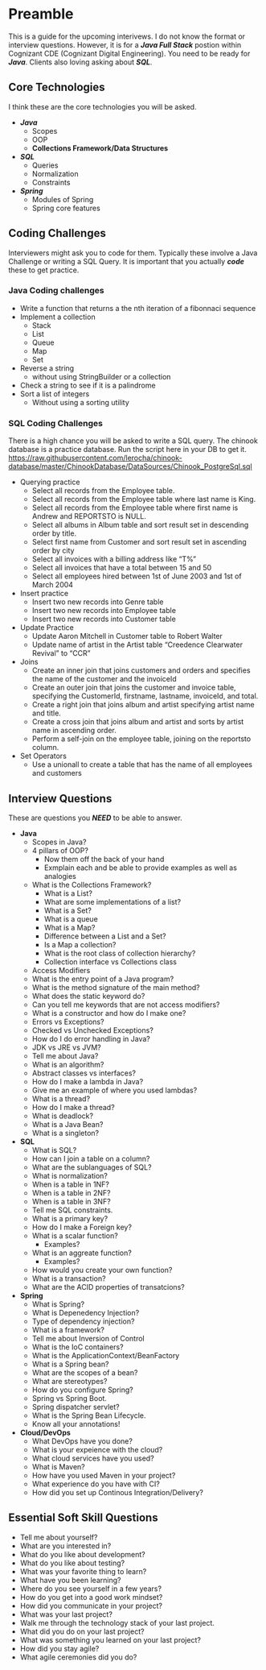 # Preamble
This is a guide for the upcoming interivews. I do not know the format or interview questions. However, it is for a ***Java Full Stack*** postion within Cognizant CDE (Cognizant Digital Engineering). You need to be ready for ***Java***. Clients also loving asking about ***SQL***. 

## Core Technologies
I think these are the core technologies you will be asked.
- ***Java***
    - Scopes
    - OOP
    - **Collections Framework/Data Structures**
- ***SQL***
    - Queries
    - Normalization
    - Constraints
- ***Spring***
    - Modules of Spring
    - Spring core features
## Coding Challenges
Interviewers might ask you to code for them. Typically these involve a Java Challenge or writing a SQL Query. It is important that you actually ***code*** these to get practice.
### Java Coding challenges 
  - Write a function that returns a the nth iteration of a fibonnaci sequence
  - Implement a collection
    - Stack
    - List
    - Queue
    - Map
    - Set
  - Reverse a string 
    - without using StringBuilder or a collection
  - Check a string to see if it is a palindrome
  - Sort a list of integers
    - Without using a sorting utility
###  SQL Coding Challenges
There is a high chance you will be asked to write a SQL query. The chinook database is a practice database. Run the script here in your DB to get it.
https://raw.githubusercontent.com/lerocha/chinook-database/master/ChinookDatabase/DataSources/Chinook_PostgreSql.sql
- Querying practice
    - Select all records from the Employee table.
    - Select all records from the Employee table where last name is King.
    - Select all records from the Employee table where first name is Andrew and REPORTSTO is NULL.
    -  Select all albums in Album table and sort result set in descending order by title.
    - Select first name from Customer and sort result set in ascending order by city
    - Select all invoices with a billing address like “T%”
    - Select all invoices that have a total between 15 and 50
    - Select all employees hired between 1st of June 2003 and 1st of March 2004
- Insert practice
    - Insert two new records into Genre table
    - Insert two new records into Employee table
    - Insert two new records into Customer table
- Update Practice
    - Update Aaron Mitchell in Customer table to Robert Walter
    - Update name of artist in the Artist table “Creedence Clearwater Revival” to “CCR”
- Joins
    - Create an inner join that joins customers and orders and specifies the name of the customer and the invoiceId
    - Create an outer join that joins the customer and invoice table, specifying the CustomerId, firstname, lastname, invoiceId, and total.
    - Create a right join that joins album and artist specifying artist name and title.
    - Create a cross join that joins album and artist and sorts by artist name in ascending order.
    - Perform a self-join on the employee table, joining on the reportsto column.
- Set Operators
    - Use a unionall to create a table that has the name of all employees and customers

## Interview Questions
These are questions you ***NEED*** to be able to answer.

- **Java**
    - Scopes in Java?
    - 4 pillars of OOP?
      - Now them off the back of your hand
      - Exmplain each and be able to provide examples as well as analogies
    - What is the Collections Framework?
        - What is a List?
        - What are some implementations of a list?
        - What is a Set?
        - What is a queue
        - What is a Map?
        - Difference between a List and a Set?
        - Is a Map a collection?
        - What is the root class of collection hierarchy?
        - Collection interface vs Collections class
    - Access Modifiers 
    - What is the entry point of a Java program?
    - What is the method signature of the main method?
    - What does the static keyword do?
    - Can you tell me keywords that are not access modifiers?
    - What is a constructor and how do I make one?
    - Errors vs Exceptions?
    - Checked vs Unchecked Exceptions?
    - How do I do error handling in Java?
    - JDK vs JRE vs JVM?
    - Tell me about Java?
    - What is an algorithm?
    - Abstract classes vs interfaces?
    - How do I make a lambda in Java?
    - Give me an example of where you used lambdas?  
    - What is a thread?
    - How do I make a thread?
    - What is deadlock?
    - What is a Java Bean?
    - What is a singleton?
- **SQL**
    - What is SQL?
    - How can I join a table on a column?
    - What are the sublanguages of SQL?
    - What is normalization?
    - When is a table in 1NF?
    - When is a table in 2NF?
    - When is a table in 3NF?
    - Tell me SQL constraints.
    - What is a primary key?
    - How do I make a Foreign key?
    - What is a scalar function?
      - Examples?
    - What is an aggreate function?
      - Examples?
    - How would you create your own function?
    - What is a transaction?
    - What are the ACID properties of transatcions?
- **Spring**
  - What is Spring?
  - What is Depenedency Injection?
  - Type of dependency injection?
  - What is a framework?
  - Tell me about Inversion of Control
  - What is the IoC containers?
  - What is the ApplicationContext/BeanFactory 
  - What is a Spring bean?
  - What are the scopes of a bean?
  - What are stereotypes?
  - How do you configure Spring?
  - Spring vs Spring Boot.
  - Spring dispatcher servlet?
  - What is the Spring Bean Lifecycle.
  - Know all your annotations!
- **Cloud/DevOps**
  - What DevOps have you done?
  - What is your expeience with the cloud?
  - What cloud services have you used?
  - What is Maven?
  - How have you used Maven in your project?
  - What experience do you have with CI?
  - How did you set up Continous Integration/Delivery?


## Essential Soft Skill Questions
- Tell me about yourself?
- What are you interested in?
- What do you like about development?
- What do you like about testing?
- What was your favorite thing to learn?
- What have you been learning?
- Where do you see yourself in a few years?
- How do you get into a good work mindset?
- How did you communicate in your project?
- What was your last project?
- Walk me through the technology stack of your last project.
- What did you do on your last project?
- What was something you learned on your last project?
- How did you stay agile?
- What agile ceremonies did you do?